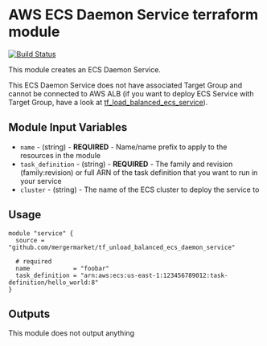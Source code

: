 AWS ECS Daemon Service terraform module
================================

[![Build Status](https://travis-ci.org/mergermarket/tf_unload_balanced_ecs_daemon_service.svg?branch=master)](https://travis-ci.org/mergermarket/tf_unload_balanced_ecs_daemon_service)

This module creates an ECS Daemon Service.

This ECS Daemon Service does not have associated Target Group and cannot be connected to AWS ALB (if you want to deploy ECS Service with Target Group, have a look at [tf_load_balanced_ecs_service](https://github.com/mergermarket/tf_load_balanced_ecs_service)).

Module Input Variables
----------------------

- `name` - (string) - **REQUIRED** - Name/name prefix to apply to the resources in the module
- `task_definition` - (string) - **REQUIRED** - The family and revision (family:revision) or full ARN of the task definition that you want to run in your service
- `cluster` - (string) - The name of the ECS cluster to deploy the service to

Usage
-----

```hcl
module "service" {
  source = "github.com/mergermarket/tf_unload_balanced_ecs_daemon_service"

  # required
  name            = "foobar"
  task_definition = "arn:aws:ecs:us-east-1:123456789012:task-definition/hello_world:8"
}
```

Outputs
-------

This module does not output anything

